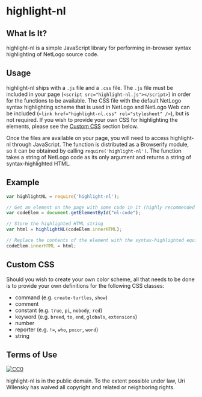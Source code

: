 # highlight-nl

## What Is It?

highlight-nl is a simple JavaScript library for performing in-browser syntax highlighting of NetLogo source code.

## Usage

highlight-nl ships with a `.js` file and a `.css` file.  The `.js` file must be included in your page (`<script src="highlight-nl.js"></script>`) in order for the functions to be available.  The CSS file with the default NetLogo syntax highlighting scheme that is used in NetLogo and NetLogo Web can be included (`<link href="highlight-nl.css" rel="stylesheet" />`), but is not required.  If you wish to provide your own CSS for highlighting the elements, please see the [Custom CSS](#custom-css) section below.

Once the files are available on your page, you will need to access highlight-nl through JavaScript.  The function is distributed as a Browserify module, so it can be obtained by calling `require('highlight-nl')`. The function takes a string of NetLogo code as its only argument and returns a string of syntax-highlighted HTML.

## Example

```javascript
var highlightNL = require('highlight-nl');

// Get an element on the page with some code in it (highly recommended to be a `pre` element)
var codeElem = document.getElementById("nl-code");

// Store the highlighted HTML string
var html = highlightNL(codeElem.innerHTML);

// Replace the contents of the element with the syntax-highlighted equivalent
codeElem.innerHTML = html;
```

## Custom CSS

Should you wish to create your own color scheme, all that needs to be done is to provide your own definitions for the following CSS classes:

  * command (e.g. `create-turtles`, `show`)
  * comment
  * constant (e.g. `true`, `pi`, `nobody`, `red`)
  * keyword (e.g. `breed`, `to`, `end`, `globals`, `extensions`)
  * number
  * reporter (e.g. `!=`, `who`, `pxcor`, `word`)
  * string

## Terms of Use

[![CC0](http://i.creativecommons.org/p/zero/1.0/88x31.png)](http://creativecommons.org/publicdomain/zero/1.0/)

highlight-nl is in the public domain.  To the extent possible under law, Uri Wilensky has waived all copyright and related or neighboring rights.
